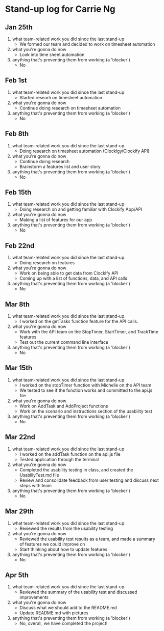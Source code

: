 # Stand-up log for Carrie Ng

## Jan 25th
1. what team-related work you did since the last stand-up
    - We formed our team and decided to work on timesheet automation 
2. what you're gonna do now
    - Look into time sheet automation
3. anything that's preventing them from working (a 'blocker')
    - No

## Feb 1st
1. what team-related work you did since the last stand-up
    - Started researh on timesheet automation
2. what you're gonna do now
    - Continue doing research on timesheet automation
3. anything that's preventing them from working (a 'blocker')
    - No

## Feb 8th
1. what team-related work you did since the last stand-up
    - Doing research on timesheet automation (Clockigy/Clockify API)
2. what you're gonna do now
    - Continue doing research
    - Brainstorm a features list and user story
3. anything that's preventing them from working (a 'blocker')
    - No

## Feb 15th
1. what team-related work you did since the last stand-up
    - Doing research on and getting familiar with Clockify App/API
2. what you're gonna do now
    - Making a list of features for our app
3. anything that's preventing them from working (a 'blocker')
    - No

## Feb 22nd
1. what team-related work you did since the last stand-up
    - Doing research on features
2. what you're gonna do now
    - Work on being able to get data from Clockify API
    - Coming up with a list of functions, data, and API calls
3. anything that's preventing them from working (a 'blocker')
    - No

## Mar 8th
1. what team-related work you did since the last stand-up
    - I worked on the getTasks function feature for the API calls. 
2. what you're gonna do now
    - Work with the API team on the StopTimer, StartTimer, and TrackTime features
    - Test out the current command line interface
3. anything that's preventing them from working (a 'blocker')
    - No

## Mar 15th
1. what team-related work you did since the last stand-up
    - I worked on the stopTimer function with Michelle on the API team 
    - We tested to see if the function works and committed to the api.js file 
2. what you're gonna do now
    - Work on AddTask and AddProject functions
    - Work on the scenario and instructions section of the usability test
3. anything that's preventing them from working (a 'blocker')
    - No

## Mar 22nd
1. what team-related work you did since the last stand-up
    - I worked on the addTask function on the api.js file
    - Tested application through the terminal 
2. what you're gonna do now
    - Completed the usability testing in class, and created the UsabiliyTest.md file 
    - Review and consolidate feedback from user testing and discuss next steps with team
3. anything that's preventing them from working (a 'blocker')
    - No

## Mar 29th
1. what team-related work you did since the last stand-up
    - Reviewed the results from the usability testing
2. what you're gonna do now
    - Reviewed the usability test results as a team, and made a summary of features we could improve on
    - Start thinking about how to update features
3. anything that's preventing them from working (a 'blocker')
    - No

## Apr 5th
1. what team-related work you did since the last stand-up
    - Reviewed the summary of the usability test and discussed improvements
2. what you're gonna do now
    - Discuss what we should add to the README.md
    - Update README.md with pictures 
3. anything that's preventing them from working (a 'blocker')
    - No, overall, we have completed the project!
